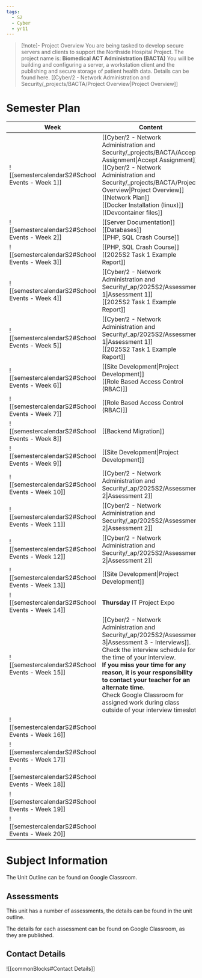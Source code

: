 ```yaml
---
tags:
  - S2
  - Cyber
  - yr11
---
```

> [!note]- Project Overview
> You are being tasked to develop secure servers and clients to support the Northside Hospital Project.
> The project name is: **Biomedical ACT Administration (BACTA)**
> You will be building and configuring a server, a workstation client and the publishing and secure storage of patient health data.
> Details can be found here. [[Cyber/2 - Network Administration and Security/_projects/BACTA/Project Overview|Project Overview]]

# Semester Plan


| Week                                            | Content                                                                                                                                                                                                                                                                                                                                                                               | Submissions                    |
| ----------------------------------------------- | ------------------------------------------------------------------------------------------------------------------------------------------------------------------------------------------------------------------------------------------------------------------------------------------------------------------------------------------------------------------------------------- | ------------------------------ |
| ![[semestercalendarS2#School Events - Week 1]]  | [[Cyber/2 - Network Administration and Security/_projects/BACTA/Accept Assignment\|Accept Assignment]]<br>[[Cyber/2 - Network Administration and Security/_projects/BACTA/Project Overview\|Project Overview]]<br>[[Network Plan]]<br>[[Docker Installation (linux)]]<br>[[Devcontainer files]]                                                                                       |                                |
| ![[semestercalendarS2#School Events - Week 2]]  | [[Server Documentation]]<br>[[Databases]]<br>[[PHP, SQL Crash Course]]                                                                                                                                                                                                                                                                                                                |                                |
| ![[semestercalendarS2#School Events - Week 3]]  | [[PHP, SQL Crash Course]]<br>[[2025S2 Task 1 Example Report]]                                                                                                                                                                                                                                                                                                                         |                                |
| ![[semestercalendarS2#School Events - Week 4]]  | [[Cyber/2 - Network Administration and Security/_ap/2025S2/Assessment 1\|Assessment 1]]<br>[[2025S2 Task 1 Example Report]]                                                                                                                                                                                                                                                           |                                |
| ![[semestercalendarS2#School Events - Week 5]]  | [[Cyber/2 - Network Administration and Security/_ap/2025S2/Assessment 1\|Assessment 1]]<br>[[2025S2 Task 1 Example Report]]                                                                                                                                                                                                                                                           | **Wednesday** Assessment 1 Due |
| ![[semestercalendarS2#School Events - Week 6]]  | [[Site Development\|Project Development]]<br>[[Role Based Access Control (RBAC)]]                                                                                                                                                                                                                                                                                                     |                                |
| ![[semestercalendarS2#School Events - Week 7]]  | [[Role Based Access Control (RBAC)]]<br>                                                                                                                                                                                                                                                                                                                                              |                                |
| ![[semestercalendarS2#School Events - Week 8]]  | [[Backend Migration]]                                                                                                                                                                                                                                                                                                                                                                 |                                |
| ![[semestercalendarS2#School Events - Week 9]]  | [[Site Development\|Project Development]]                                                                                                                                                                                                                                                                                                                                             |                                |
| ![[semestercalendarS2#School Events - Week 10]] | [[Cyber/2 - Network Administration and Security/_ap/2025S2/Assessment 2\|Assessment 2]]                                                                                                                                                                                                                                                                                               |                                |
| ![[semestercalendarS2#School Events - Week 11]] | [[Cyber/2 - Network Administration and Security/_ap/2025S2/Assessment 2\|Assessment 2]]                                                                                                                                                                                                                                                                                               |                                |
| ![[semestercalendarS2#School Events - Week 12]] | [[Cyber/2 - Network Administration and Security/_ap/2025S2/Assessment 2\|Assessment 2]]                                                                                                                                                                                                                                                                                               | **Friday** Assessment 2 Due    |
| ![[semestercalendarS2#School Events - Week 13]] | [[Site Development\|Project Development]]                                                                                                                                                                                                                                                                                                                                             |                                |
| ![[semestercalendarS2#School Events - Week 14]] | **Thursday** IT Project Expo                                                                                                                                                                                                                                                                                                                                                          |                                |
| ![[semestercalendarS2#School Events - Week 15]] | [[Cyber/2 - Network Administration and Security/_ap/2025S2/Assessment 3\|Assessment 3 - Interviews]]. Check the interview schedule for the time of your interview.<br>**If you miss your time for any reason, it is your responsibility to contact your teacher for an alternate time.**<br>Check Google Classroom for assigned work during class outside of your interview timeslot. | **All Week** Interviews        |
| ![[semestercalendarS2#School Events - Week 16]] |                                                                                                                                                                                                                                                                                                                                                                                       |                                |
| ![[semestercalendarS2#School Events - Week 17]] |                                                                                                                                                                                                                                                                                                                                                                                       |                                |
| ![[semestercalendarS2#School Events - Week 18]] |                                                                                                                                                                                                                                                                                                                                                                                       |                                |
| ![[semestercalendarS2#School Events - Week 19]] |                                                                                                                                                                                                                                                                                                                                                                                       |                                |
| ![[semestercalendarS2#School Events - Week 20]] |                                                                                                                                                                                                                                                                                                                                                                                       |                                |

# Subject Information

The Unit Outline can be found on Google Classroom.

## Assessments

This unit has a number of assessments, the details can be found in the unit outline.

The details for each assessment can be found on Google Classroom, as they are published.

## Contact Details

![[commonBlocks#Contact Details]]
